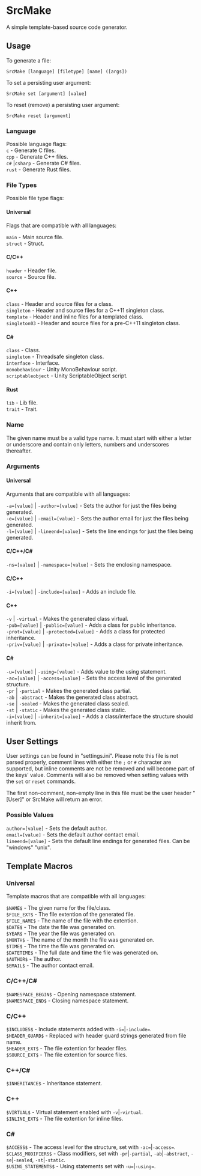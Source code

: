 ﻿
# SrcMake
A simple template-based source code generator.

## Usage
To generate a file:
```
SrcMake [language] [filetype] [name] ([args])
```

To set a persisting user argument:
```
SrcMake set [argument] [value]
```

To reset (remove) a persisting user argument:
```
SrcMake reset [argument]
```

### Language
Possible language flags:<br/>
`c`					- Generate C files.<br/>
`cpp`				- Generate C++ files.<br/>
`c#` |`csharp`		- Generate C# files.<br/>
`rust`				- Generate Rust files.

### File Types
Possible file type flags:

#### Universal
Flags that are compatible with all languages:

`main`				- Main source file.<br/>
`struct`			- Struct.

#### C/C++
`header`			- Header file.<br/>
`source`			- Source file.

#### C++
`class`				- Header and source files for a class.<br/>
`singleton`			- Header and source files for a C++11 singleton class.<br/>
`template`			- Header and inline files for a templated class.<br/>
`singleton03`		- Header and source files for a pre-C++11 singleton class.

#### C#
`class`				- Class.<br/>
`singleton`			- Threadsafe singleton class.<br/>
`interface`			- Interface.<br/>
`monobehaviour`		- Unity MonoBehaviour script.<br/>
`scriptableobject`	- Unity ScriptableObject script.

#### Rust
`lib`				- Lib file.<br/>
`trait`				- Trait.

### Name
The given name must be a valid type name. It must start with either a letter or underscore and contain only letters,
numbers and underscores thereafter.

### Arguments

#### Universal
Arguments that are compatible with all languages:

`-a=[value]`  | `-author=[value]`		- Sets the author for just the files being generated.<br/>
`-e=[value]`  | `-email=[value]`		- Sets the author email for just the files being generated.<br/>
`-l=[value]` | `-lineend=[value]`		- Sets the line endings for just the files being generated.

#### C/C++/C#
`-ns=[value]` | `-namespace=[value]`	- Sets the enclosing namespace.

#### C/C++
`-i=[value]`  | `-include=[value]`		- Adds an include file.

#### C++
`-v`            | `-virtual`			- Makes the generated class virtual.<br/>
`-pub=[value]`  | `-public=[value]`		- Adds a class for public inheritance.<br/>
`-prot=[value]` | `-protected=[value]`	- Adds a class for protected inheritance.<br/>
`-priv=[value]` | `-private=[value]`	- Adds a class for private inheritance.

#### C#
`-u=[value]`    | `-using=[value]`		- Adds value to the using statement.<br/>
`-ac=[value]`   | `-access=[value]`		- Sets the access level of the generated structure.<br/>
`-pr`           | `-partial`			- Makes the generated class partial.<br/>
`-ab`           | `-abstract`			- Makes the generated class abstract.<br/>
`-se`           | `-sealed`				- Makes the generated class sealed.<br/>
`-st`           | `-static`				- Makes the generated class static.<br/>
`-i=[value]`    | `-inherit=[value]`	- Adds a class/interface the structure should inherit from.

## User Settings
User settings can be found in "settings.ini". Please note this file is not parsed properly, comment lines with either
the `;` or `#` character are supported, but inline comments are not be removed and will become part of the keys' value.
Comments will also be removed when setting values with the `set` or `reset` commands.

The first non-comment, non-empty line in this file must be the user header "[User]" or SrcMake will return an error.

### Possible Values
`author=[value]`		- Sets the default author.<br/>
`email=[value]`			- Sets the default author contact email.<br/>
`lineend=[value]`		- Sets the default line endings for generated files. Can be "windows" "unix".

## Template Macros

### Universal
Template macros that are compatible with all languages:

`$NAME$`				- The given name for the file/class.<br/>
`$FILE_EXT$`			- The file extention of the generated file.<br/>
`$FILE_NAME$`			- The name of the file with the extention.<br/>
`$DATE$`				- The date the file was generated on.<br/>
`$YEAR$`				- The year the file was generated on.<br/>
`$MONTH$`				- The name of the month the file was generated on.<br/>
`$TIME$`				- The time the file was generated on.<br/>
`$DATETIME$`			- The full date and time the file was generated on.<br/>
`$AUTHOR$`				- The author.<br/>
`$EMAIL$`				- The author contact email.

### C/C++/C#
`$NAMESPACE_BEGIN$`		- Opening namespace statement.<br/>
`$NAMESPACE_END$`		- Closing namespace statement.

### C/C++
`$INCLUDES$`			- Include statements added with `-i=`|`-include=`.<br/>
`$HEADER_GUARD$`		- Replaced with header guard strings generated from file name.<br/>
`$HEADER_EXT$`			- The file extention for header files.<br/>
`$SOURCE_EXT$`			- The file extention for source files.

### C++/C#
`$INHERITANCE$`			- Inheritance statement.

### C++
`$VIRTUAL$`				- Virtual statement enabled with `-v`|`-virtual`.<br/>
`$INLINE_EXT$`			- The file extention for inline files.

### C#
`$ACCESS$`				- The access level for the structure, set with `-ac=`|`-access=`.<br/>
`$CLASS_MODIFIERS$`		- Class modifiers, set with `-pr`|`-partial`, `-ab`|`-abstract`, `-se`|`-sealed`, `-st`|`-static`.<br/>
`$USING_STATEMENTS$`	- Using statements set with `-u=`|`-using=`.
